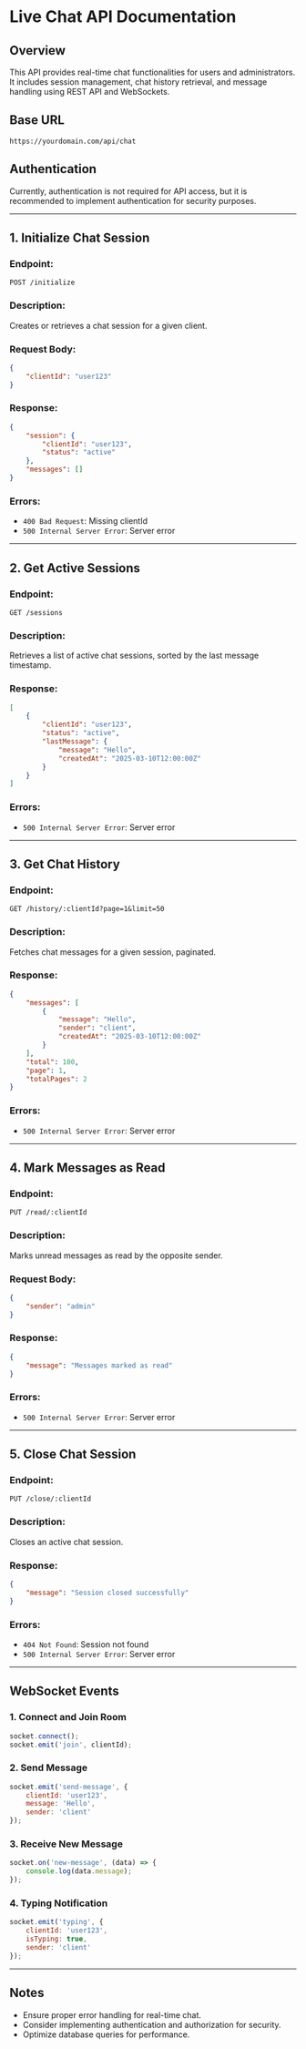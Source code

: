 # Live Chat API Documentation

## Overview
This API provides real-time chat functionalities for users and administrators. It includes session management, chat history retrieval, and message handling using REST API and WebSockets.

## Base URL
```
https://yourdomain.com/api/chat
```

## Authentication
Currently, authentication is not required for API access, but it is recommended to implement authentication for security purposes.

---

## **1. Initialize Chat Session**
### **Endpoint:**
```
POST /initialize
```
### **Description:**
Creates or retrieves a chat session for a given client.

### **Request Body:**
```json
{
    "clientId": "user123"
}
```
### **Response:**
```json
{
    "session": {
        "clientId": "user123",
        "status": "active"
    },
    "messages": []
}
```
### **Errors:**
- `400 Bad Request`: Missing clientId
- `500 Internal Server Error`: Server error

---

## **2. Get Active Sessions**
### **Endpoint:**
```
GET /sessions
```
### **Description:**
Retrieves a list of active chat sessions, sorted by the last message timestamp.

### **Response:**
```json
[
    {
        "clientId": "user123",
        "status": "active",
        "lastMessage": {
            "message": "Hello",
            "createdAt": "2025-03-10T12:00:00Z"
        }
    }
]
```
### **Errors:**
- `500 Internal Server Error`: Server error

---

## **3. Get Chat History**
### **Endpoint:**
```
GET /history/:clientId?page=1&limit=50
```
### **Description:**
Fetches chat messages for a given session, paginated.

### **Response:**
```json
{
    "messages": [
        {
            "message": "Hello",
            "sender": "client",
            "createdAt": "2025-03-10T12:00:00Z"
        }
    ],
    "total": 100,
    "page": 1,
    "totalPages": 2
}
```
### **Errors:**
- `500 Internal Server Error`: Server error

---

## **4. Mark Messages as Read**
### **Endpoint:**
```
PUT /read/:clientId
```
### **Description:**
Marks unread messages as read by the opposite sender.

### **Request Body:**
```json
{
    "sender": "admin"
}
```
### **Response:**
```json
{
    "message": "Messages marked as read"
}
```
### **Errors:**
- `500 Internal Server Error`: Server error

---

## **5. Close Chat Session**
### **Endpoint:**
```
PUT /close/:clientId
```
### **Description:**
Closes an active chat session.

### **Response:**
```json
{
    "message": "Session closed successfully"
}
```
### **Errors:**
- `404 Not Found`: Session not found
- `500 Internal Server Error`: Server error

---

## **WebSocket Events**

### **1. Connect and Join Room**
```js
socket.connect();
socket.emit('join', clientId);
```

### **2. Send Message**
```js
socket.emit('send-message', {
    clientId: 'user123',
    message: 'Hello',
    sender: 'client'
});
```

### **3. Receive New Message**
```js
socket.on('new-message', (data) => {
    console.log(data.message);
});
```

### **4. Typing Notification**
```js
socket.emit('typing', {
    clientId: 'user123',
    isTyping: true,
    sender: 'client'
});
```

---

## Notes
- Ensure proper error handling for real-time chat.
- Consider implementing authentication and authorization for security.
- Optimize database queries for performance.

